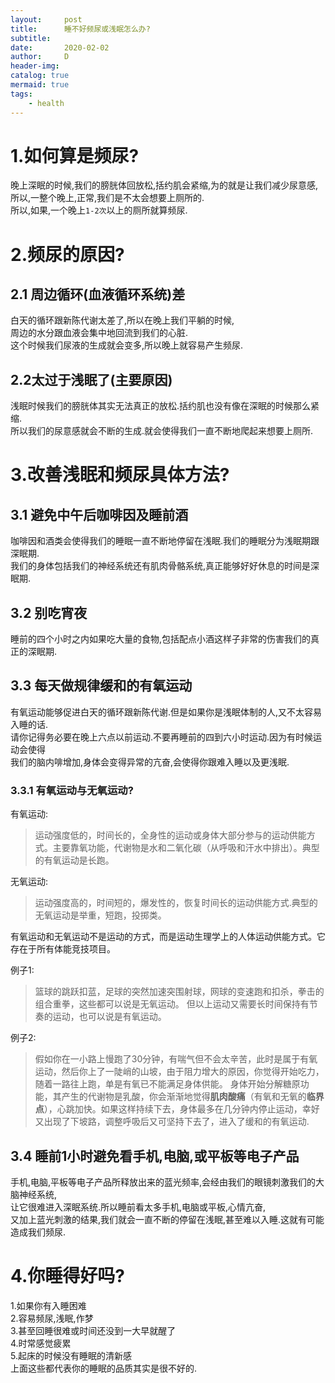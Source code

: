 ```yaml
---
layout:     post
title:      睡不好频尿或浅眠怎么办?
subtitle:   
date:       2020-02-02
author:     D
header-img: 
catalog: true
mermaid: true
tags:
    - health
---
```

# 1.如何算是频尿?
晚上深眠的时候,我们的膀胱体回放松,括约肌会紧缩,为的就是让我们减少尿意感,<br>
所以,一整个晚上,正常,我们是不太会想要上厕所的.<br>
所以,如果,一个晚上`1-2次`以上的厕所就算频尿.

# 2.频尿的原因?
## 2.1 周边循环(血液循环系统)差
白天的循环跟新陈代谢太差了,所以在晚上我们平躺的时候,<br>
周边的水分跟血液会集中地回流到我们的心脏.<br>
这个时候我们尿液的生成就会变多,所以晚上就容易产生频尿.<br>

## 2.2太过于浅眠了(主要原因)
浅眠时候我们的膀胱体其实无法真正的放松.括约肌也没有像在深眠的时候那么紧缩.<br>
所以我们的尿意感就会不断的生成.就会使得我们一直不断地爬起来想要上厕所.<br>

# 3.改善浅眠和频尿具体方法?
## 3.1 避免中午后咖啡因及睡前酒
咖啡因和酒类会使得我们的睡眠一直不断地停留在浅眠.我们的睡眠分为浅眠期跟深眠期.<br>
我们的身体包括我们的神经系统还有肌肉骨骼系统,真正能够好好休息的时间是深眠期.<br>

## 3.2 别吃宵夜
睡前的四个小时之内如果吃大量的食物,包括配点小酒这样子非常的伤害我们的真正的深眠期.<br>

## 3.3 每天做规律缓和的有氧运动
有氧运动能够促进白天的循环跟新陈代谢.但是如果你是浅眠体制的人,又不太容易入睡的话.<br>
请你记得务必要在晚上六点以前运动.不要再睡前的四到六小时运动.因为有时候运动会使得<br>
我们的脑内啡增加,身体会变得异常的亢奋,会使得你跟难入睡以及更浅眠.<br>

### 3.3.1 有氧运动与无氧运动?
有氧运动:
>运动强度低的，时间长的，全身性的运动或身体大部分参与的运动供能方式。主要靠氧功能，代谢物是水和二氧化碳（从呼吸和汗水中排出）。典型的有氧运动是长跑。

无氧运动:
>运动强度高的，时间短的，爆发性的，恢复时间长的运动供能方式.典型的无氧运动是举重，短跑，投掷类。

有氧运动和无氧运动不是运动的方式，而是运动生理学上的人体运动供能方式。它存在于所有体能竞技项目。

例子1:
>篮球的跳跃扣蓝，足球的突然加速突围射球，网球的变速跑和扣杀，拳击的组合重拳，这些都可以说是无氧运动。
但以上运动又需要长时间保持有节奏的运动，也可以说是有氧运动。

例子2:
>假如你在一小路上慢跑了30分钟，有喘气但不会太辛苦，此时是属于有氧运动，然后你上了一陡峭的山坡，由于阻力增大的原因，你觉得开始吃力，随着一路往上跑，单是有氧已不能满足身体供能。 身体开始分解糖原功能，其产生的代谢物是乳酸，你会渐渐地觉得**肌肉酸痛**（有氧和无氧的**临界点**），心跳加快。如果这样持续下去，身体最多在几分钟内停止运动，幸好又出现了下坡路，调整呼吸后又可坚持下去了，进入了缓和的有氧运动.

## 3.4 睡前1小时避免看手机,电脑,或平板等电子产品
手机,电脑,平板等电子产品所释放出来的蓝光频率,会经由我们的眼镜刺激我们的大脑神经系统,<br>
让它很难进入深眠系统.所以睡前看太多手机,电脑或平板,心情亢奋,<br>
又加上蓝光刺激的结果,我们就会一直不断的停留在浅眠,甚至难以入睡.这就有可能造成我们频尿.<br>

# 4.你睡得好吗?
1.如果你有入睡困难<br>
2.容易频尿,浅眠,作梦<br>
3.甚至回睡很难或时间还没到一大早就醒了<br>
4.时常感觉疲累<br>
5.起床的时候没有睡眠的清新感<br>
上面这些都代表你的睡眠的品质其实是很不好的.<br>
